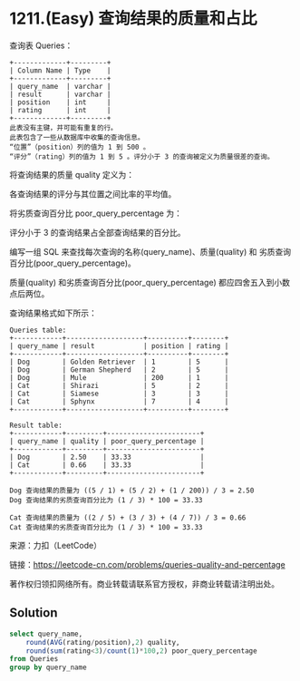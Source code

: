 # 1211.(Easy) 查询结果的质量和占比

 


查询表 Queries： 
```
+-------------+---------+
| Column Name | Type    |
+-------------+---------+
| query_name  | varchar |
| result      | varchar |
| position    | int     |
| rating      | int     |
+-------------+---------+
此表没有主键，并可能有重复的行。
此表包含了一些从数据库中收集的查询信息。
“位置”（position）列的值为 1 到 500 。
“评分”（rating）列的值为 1 到 5 。评分小于 3 的查询被定义为质量很差的查询。
```

将查询结果的质量 quality 定义为：

各查询结果的评分与其位置之间比率的平均值。

将劣质查询百分比 poor_query_percentage 为：

评分小于 3 的查询结果占全部查询结果的百分比。

编写一组 SQL 来查找每次查询的名称(query_name)、质量(quality) 和 劣质查询百分比(poor_query_percentage)。

质量(quality) 和劣质查询百分比(poor_query_percentage) 都应四舍五入到小数点后两位。

查询结果格式如下所示：
```
Queries table:
+------------+-------------------+----------+--------+
| query_name | result            | position | rating |
+------------+-------------------+----------+--------+
| Dog        | Golden Retriever  | 1        | 5      |
| Dog        | German Shepherd   | 2        | 5      |
| Dog        | Mule              | 200      | 1      |
| Cat        | Shirazi           | 5        | 2      |
| Cat        | Siamese           | 3        | 3      |
| Cat        | Sphynx            | 7        | 4      |
+------------+-------------------+----------+--------+

Result table:
+------------+---------+-----------------------+
| query_name | quality | poor_query_percentage |
+------------+---------+-----------------------+
| Dog        | 2.50    | 33.33                 |
| Cat        | 0.66    | 33.33                 |
+------------+---------+-----------------------+

Dog 查询结果的质量为 ((5 / 1) + (5 / 2) + (1 / 200)) / 3 = 2.50
Dog 查询结果的劣质查询百分比为 (1 / 3) * 100 = 33.33

Cat 查询结果的质量为 ((2 / 5) + (3 / 3) + (4 / 7)) / 3 = 0.66
Cat 查询结果的劣质查询百分比为 (1 / 3) * 100 = 33.33
```
来源：力扣（LeetCode）

链接：https://leetcode-cn.com/problems/queries-quality-and-percentage

著作权归领扣网络所有。商业转载请联系官方授权，非商业转载请注明出处。
   

## Solution

```sql
select query_name, 
    round(AVG(rating/position),2) quality,
    round(sum(rating<3)/count(1)*100,2) poor_query_percentage
from Queries
group by query_name
```
